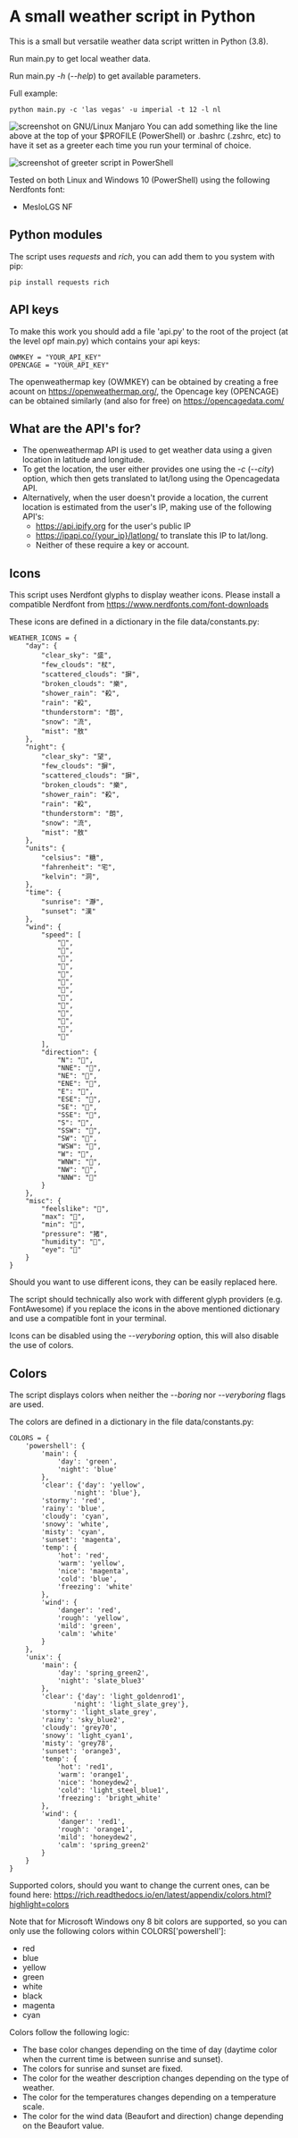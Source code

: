 # A small weather script in Python
This is a small but versatile weather data script written in Python (3.8).

Run main.py to get local weather data.

Run main.py *-h* (*--help*) to get available parameters.

Full example:
```
python main.py -c 'las vegas' -u imperial -t 12 -l nl
```
![screenshot on GNU/Linux Manjaro](/screenshots/screenshot1.png)
You can add something like the line above at the top of your $PROFILE (PowerShell) or .bashrc (.zshrc, etc) to have it set as a greeter each time you run your terminal of choice.

![screenshot of greeter script in PowerShell](/screenshots/screenshot2.png)

Tested on both Linux and Windows 10 (PowerShell) using the following Nerdfonts font:
- MesloLGS NF

## Python modules
The script uses *requests* and *rich*, you can add them to you system with pip:
```
pip install requests rich
```
## API keys
To make this work you should add a file 'api.py' to the root of the project (at the level opf main.py) which contains your api keys:
```
OWMKEY = "YOUR_API_KEY"
OPENCAGE = "YOUR_API_KEY"
```
The openweathermap key (OWMKEY) can be obtained by creating a free acount on https://openweathermap.org/, the Opencage key (OPENCAGE) can be obtained similarly (and also for free) on https://opencagedata.com/

## What are the API's for?
- The openweathermap API is used to get weather data using a given location in latitude and longitude.
- To get the location, the user either provides one using the *-c* (*--city*) option, which then gets translated to lat/long using the Opencagedata API.
- Alternatively, when the user doesn't provide a location, the current location is estimated from the user's IP, making use of the following API's:
  - https://api.ipify.org for the user's public IP
  - https://ipapi.co/{your_ip}/latlong/ to translate this IP to lat/long.
  - Neither of these require a key or account.

## Icons
This script uses Nerdfont glyphs to display weather icons. Please install a compatible Nerdfont from https://www.nerdfonts.com/font-downloads

These icons are defined in a dictionary in the file data/constants.py:
```
WEATHER_ICONS = {
    "day": {
        "clear_sky": "盛",
        "few_clouds": "杖",
        "scattered_clouds": "摒",
        "broken_clouds": "樂",
        "shower_rain": "殺",
        "rain": "殺",
        "thunderstorm": "朗",
        "snow": "流",
        "mist": "敖"
    },
    "night": {
        "clear_sky": "望",
        "few_clouds": "摒",
        "scattered_clouds": "摒",
        "broken_clouds": "樂",
        "shower_rain": "殺",
        "rain": "殺",
        "thunderstorm": "朗",
        "snow": "流",
        "mist": "敖"
    },
    "units": {
        "celsius": "糖",
        "fahrenheit": "宅",
        "kelvin": "洞",
    },
    "time": {
        "sunrise": "瀞",
        "sunset": "漢"
    },
    "wind": {
        "speed": [
            "",
            "",
            "",
            "",
            "",
            "",
            "",
            "",
            "",
            "",
            "",
            "",
            ""
        ],
        "direction": {
            "N": "",
            "NNE": "",
            "NE": "",
            "ENE": "",
            "E": "",
            "ESE": "",
            "SE": "",
            "SSE": "",
            "S": "",
            "SSW": "",
            "SW": "",
            "WSW": "",
            "W": "",
            "WNW": "",
            "NW": "",
            "NNW": ""
        }
    },
    "misc": {
        "feelslike": "",
        "max": "",
        "min": "",
        "pressure": "猪",
        "humidity": "",
        "eye": ""
    }
}
```
Should you want to use different icons, they can be easily replaced here.

The script should technically also work with different glyph providers (e.g. FontAwesome) if you replace the icons in the above mentioned dictionary and use a compatible font in your terminal.

Icons can be disabled using the *--veryboring* option, this will also disable the use of colors.

## Colors
The script displays colors when neither the *--boring* nor *--veryboring* flags are used.

The colors are defined in a dictionary in the file data/constants.py:
```
COLORS = {
    'powershell': {
        'main': {
            'day': 'green',
            'night': 'blue'
        },
        'clear': {'day': 'yellow',
                'night': 'blue'},
        'stormy': 'red',
        'rainy': 'blue',
        'cloudy': 'cyan',
        'snowy': 'white',
        'misty': 'cyan',
        'sunset': 'magenta',
        'temp': {
            'hot': 'red',
            'warm': 'yellow',
            'nice': 'magenta',
            'cold': 'blue',
            'freezing': 'white'
        },
        'wind': {
            'danger': 'red',
            'rough': 'yellow',
            'mild': 'green',
            'calm': 'white'
        }
    },
    'unix': {
        'main': {
            'day': 'spring_green2',
            'night': 'slate_blue3'
        },
        'clear': {'day': 'light_goldenrod1',
                'night': 'light_slate_grey'},
        'stormy': 'light_slate_grey',
        'rainy': 'sky_blue2',
        'cloudy': 'grey70',
        'snowy': 'light_cyan1',
        'misty': 'grey78',
        'sunset': 'orange3',
        'temp': {
            'hot': 'red1',
            'warm': 'orange1',
            'nice': 'honeydew2',
            'cold': 'light_steel_blue1',
            'freezing': 'bright_white'
        },
        'wind': {
            'danger': 'red1',
            'rough': 'orange1',
            'mild': 'honeydew2',
            'calm': 'spring_green2'
        }
    }
}
```
Supported colors, should you want to change the current ones, can be found here: https://rich.readthedocs.io/en/latest/appendix/colors.html?highlight=colors

Note that for Microsoft Windows ony 8 bit colors are supported, so you can only use the following colors within COLORS['powershell']:
- red
- blue
- yellow
- green
- white
- black
- magenta
- cyan

Colors follow the following logic:

- The base color changes depending on the time of day (daytime color when the current time is between sunrise and sunset).
- The colors for sunrise and sunset are fixed.
- The color for the weather description changes depending on the type of weather.
- The color for the temperatures changes depending on a temperature scale.
- The color for the wind data (Beaufort and direction) change depending on the Beaufort value.
